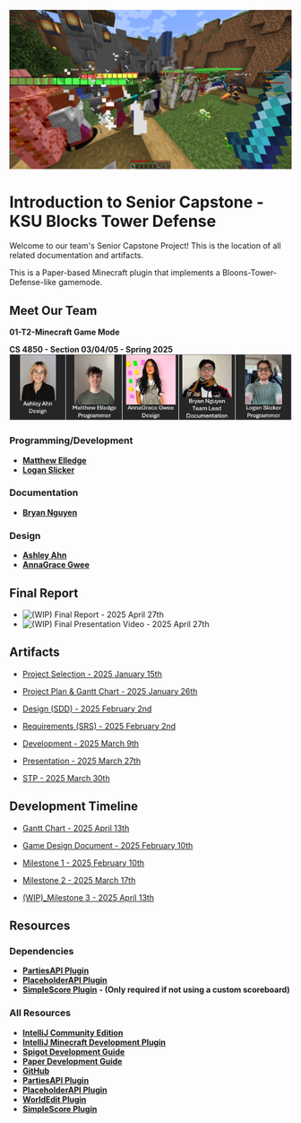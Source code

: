 <p align="center"><img src="logo.png"></p>

# Introduction to Senior Capstone - KSU Blocks Tower Defense 

Welcome to our team's Senior Capstone Project! This is the location of all related documentation and artifacts.

This is a Paper-based Minecraft plugin that implements a Bloons-Tower-Defense-like gamemode.

## Meet Our Team

**01-T2-Minecraft Game Mode**

**CS 4850 - Section 03/04/05 - Spring 2025**
![The Team](ReadMeFiles/TheTeam.png)

### Programming/Development
* __[Matthew Elledge](https://github.com/mthyuu)__
* __[Logan Slicker](https://github.com/SlickerLogan)__ 
### Documentation
* __[Bryan Nguyen](https://github.com/BunnyCatCat)__
### Design
* __[Ashley Ahn](https://github.com/ashjuno)__
* __[AnnaGrace Gwee](https://github.com/annagracehowell)__

## Final Report
* ![(WIP) Final Report - 2025 April 27th]()
* ![(WIP) Final Presentation Video - 2025 April 27th]()

## Artifacts
* [Project Selection - 2025 January 15th](ReadMeFiles/01-T2-Minecraft-Selection.pdf)

* [Project Plan & Gantt Chart - 2025 January 26th](ReadMeFiles/01-T2-Minecraft-ProjectPlan.pdf)

* [Design (SDD) - 2025 February 2nd](ReadMeFiles/01-T2-Minecraft-Design.pdf)

* [Requirements (SRS) - 2025 February 2nd](ReadMeFiles/01-T2-Minecraft-Requirements.pdf)

* [Development - 2025 March 9th](ReadMeFiles/01-T2-Minecraft-Development.pdf)

* [Presentation - 2025 March 27th](ReadMeFiles/01-T2-Minecraft-Game-Mode-Presentation_No_Video.pdf)

* [STP - 2025 March 30th](ReadMeFiles/01-T2-Minecraft-STP.pdf)

## Development Timeline
* [Gantt Chart - 2025 April 13th](ReadMeFiles/01-T2-Minecraft-GanttChart-Estimate.pdf)

* [Game Design Document - 2025 February 10th](ReadMeFiles/01-T2-MTD_Game_Design_Document.pdf)

* [Milestone 1 - 2025 February 10th](ReadMeFiles/01-T2-Minecraft-Game-Mode-Milestone-1.pdf)

* [Milestone 2 - 2025 March 17th](ReadMeFiles/01-T2-Minecraft-Tower-Defense-Milestone-2.pdf)

* [(WIP)_Milestone 3 - 2025 April 13th]()

## Resources
### Dependencies
* __[PartiesAPI Plugin](https://alessiodp.com/parties)__
* __[PlaceholderAPI Plugin](https://www.spigotmc.org/resources/placeholderapi.6245)__
* __[SimpleScore Plugin](https://www.spigotmc.org/resources/simplescore-animated-scoreboard.23243)__ __- (Only required if not using a custom scoreboard)__
### All Resources
* __[IntelliJ Community Edition](https://www.jetbrains.com/idea/download/?section=windows)__
* __[IntelliJ Minecraft Development Plugin](https://plugins.jetbrains.com/plugin/8327-minecraft-development)__
* __[Spigot Development Guide](https://www.spigotmc.org/wiki/spigot-plugin-development)__
* __[Paper Development Guide](https://docs.papermc.io/paper/dev)__
* __[GitHub](https://github.com)__
* __[PartiesAPI Plugin](https://alessiodp.com/parties)__
* __[PlaceholderAPI Plugin](https://www.spigotmc.org/resources/placeholderapi.6245)__
* __[WorldEdit Plugin](https://modrinth.com/plugin/worldedit)__
* __[SimpleScore Plugin](https://www.spigotmc.org/resources/simplescore-animated-scoreboard.23243)__

